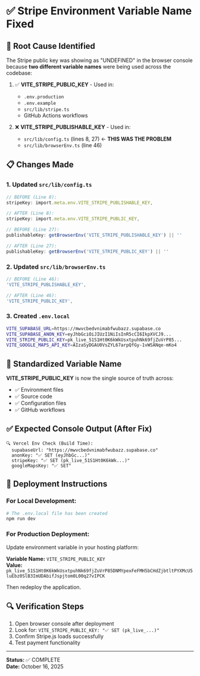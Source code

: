 # ✅ Stripe Environment Variable Name Fixed

## 🎯 Root Cause Identified
The Stripe public key was showing as "UNDEFINED" in the browser console because **two different variable names** were being used across the codebase:

1. ✅ **VITE_STRIPE_PUBLIC_KEY** - Used in:
   - `.env.production`
   - `.env.example`
   - `src/lib/stripe.ts`
   - GitHub Actions workflows

2. ❌ **VITE_STRIPE_PUBLISHABLE_KEY** - Used in:
   - `src/lib/config.ts` (lines 8, 27) ← **THIS WAS THE PROBLEM**
   - `src/lib/browserEnv.ts` (line 46)

## 📋 Changes Made

### 1. Updated `src/lib/config.ts`
```typescript
// BEFORE (Line 8):
stripeKey: import.meta.env.VITE_STRIPE_PUBLISHABLE_KEY,

// AFTER (Line 8):
stripeKey: import.meta.env.VITE_STRIPE_PUBLIC_KEY,

// BEFORE (Line 27):
publishableKey: getBrowserEnv('VITE_STRIPE_PUBLISHABLE_KEY') || ''

// AFTER (Line 27):
publishableKey: getBrowserEnv('VITE_STRIPE_PUBLIC_KEY') || ''
```

### 2. Updated `src/lib/browserEnv.ts`
```typescript
// BEFORE (Line 46):
'VITE_STRIPE_PUBLISHABLE_KEY',

// AFTER (Line 46):
'VITE_STRIPE_PUBLIC_KEY',
```

### 3. Created `.env.local`
```bash
VITE_SUPABASE_URL=https://mwvcbedvnimabfwubazz.supabase.co
VITE_SUPABASE_ANON_KEY=eyJhbGciOiJIUzI1NiIsInR5cCI6IkpXVCJ9...
VITE_STRIPE_PUBLIC_KEY=pk_live_51S1Ht0K6kWkUsxtpuhNk69fjZuVrP85...
VITE_GOOGLE_MAPS_API_KEY=AIzaSyDGAU0VsZYL67arpQfGy-1vWSANqe-mKo4
```

## 🔑 Standardized Variable Name
**VITE_STRIPE_PUBLIC_KEY** is now the single source of truth across:
- ✅ Environment files
- ✅ Source code
- ✅ Configuration files
- ✅ GitHub workflows

## ✅ Expected Console Output (After Fix)
```
🔍 Vercel Env Check (Build Time):
  supabaseUrl: "https://mwvcbedvnimabfwubazz.supabase.co"
  anonKey: "✅ SET (eyJhbGc...)"
  stripeKey: "✅ SET (pk_live_51S1Ht0K6kWk...)"
  googleMapsKey: "✅ SET"
```

## 🚀 Deployment Instructions

### For Local Development:
```bash
# The .env.local file has been created
npm run dev
```

### For Production Deployment:
Update environment variable in your hosting platform:

**Variable Name:** `VITE_STRIPE_PUBLIC_KEY`  
**Value:** `pk_live_51S1Ht0K6kWkUsxtpuhNk69fjZuVrP85DNMYpexFeFMH5bCHdZjbtltPYXMcU5luEbz0SlB3ImUDAbifJspjtom0L00q27vIPCK`

Then redeploy the application.

## 🔍 Verification Steps
1. Open browser console after deployment
2. Look for: `VITE_STRIPE_PUBLIC_KEY: "✅ SET (pk_live_...)"`
3. Confirm Stripe.js loads successfully
4. Test payment functionality

---
**Status:** ✅ COMPLETE  
**Date:** October 16, 2025
